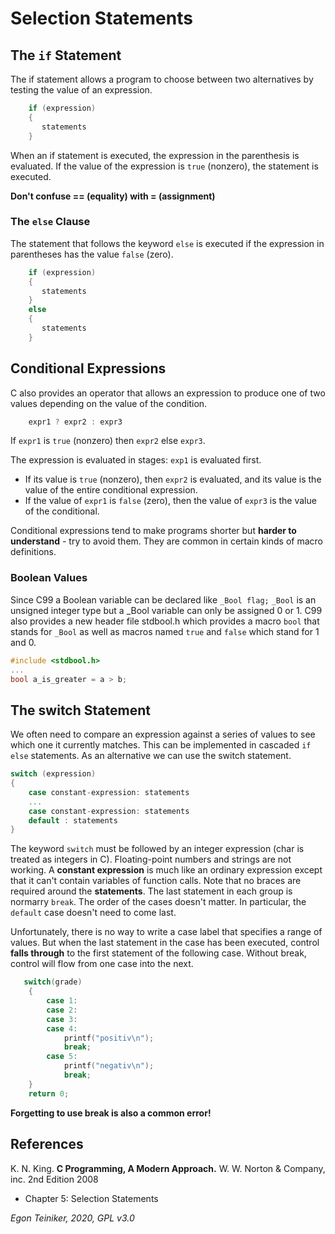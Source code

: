 # Selection Statements


## The `if` Statement
The if statement allows a program to choose between two alternatives by 
testing the value of an expression.
```C
    if (expression)
    {
       statements
    }
```
When an if statement is executed, the expression in the parenthesis is evaluated.
If the value of the expression is `true` (nonzero), the statement is executed.

**Don't confuse == (equality) with = (assignment)**

### The `else` Clause
The statement that follows the keyword `else` is executed if the expression in 
parentheses has the value `false` (zero).
```C
    if (expression)
    {
       statements
    }
    else
    {
       statements
    }
```

## Conditional Expressions
C also provides an operator that allows an expression to produce
one of two values depending on the value of the condition.
```C
    expr1 ? expr2 : expr3
```
If `expr1` is `true` (nonzero) then `expr2` else `expr3`.

The expression is evaluated in stages: `exp1` is evaluated first.
* If its value is `true` (nonzero), then `expr2` is evaluated, and its value
is the value of the entire conditional expression.
* If the value of `expr1` is `false` (zero), then the value of `expr3` is the 
value of the conditional.   

Conditional expressions tend to make programs shorter but **harder to 
understand** - try to avoid them. 
They are common in certain kinds of macro definitions.
 
### Boolean Values 
Since C99 a Boolean variable can be declared like `_Bool flag;` 
`_Bool` is an unsigned integer type but a _Bool variable can only be assigned 0 or 1.
C99 also provides a new header file stdbool.h which provides a macro `bool` that 
stands for `_Bool` as well as macros named `true` and `false` which stand for 1 and 0. 

```C
#include <stdbool.h> 
...
bool a_is_greater = a > b; 
```

## The switch Statement

We often need to compare an expression against a series of values to see 
which one it currently matches.
This can be implemented in cascaded `if else` statements.
As an alternative we can use the switch statement.
```C
switch (expression)
{
    case constant-expression: statements 
    ...
    case constant-expression: statements
    default : statements
} 
```

The keyword `switch` must be followed by an integer expression (char is treated 
as integers in C). Floating-point numbers and strings are not working.
A **constant expression** is much like an ordinary expression except that it can't
contain variables of function calls. Note that no braces are required around the 
**statements**. The last statement in each group is normarry `break`.
The order of the cases doesn't matter. In particular, the `default` case doesn't 
need to come last.

Unfortunately, there is no way to write a case label that specifies a range of values.
But when the last statement in the case has been executed, control **falls through** to the
first statement of the following case. Without break, control will flow from one case 
into the next.

```C
   switch(grade)
    {
        case 1:
        case 2:
        case 3:
        case 4:
            printf("positiv\n");
            break;
        case 5:
            printf("negativ\n");
            break;
    }
	return 0;
```

**Forgetting to use break is also a common error!** 


## References
K. N. King. **C Programming, A Modern Approach.** W. W. Norton & Company, inc. 2nd Edition 2008
 * Chapter 5: Selection Statements
 
*Egon Teiniker, 2020, GPL v3.0* 
